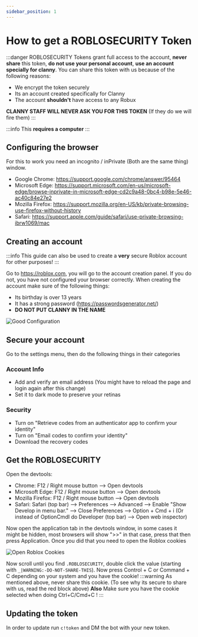 ```yaml
---
sidebar_position: 1
---
```


# How to get a ROBLOSECURITY Token

:::danger
ROBLOSECURITY Tokens grant full access to the account, **never share** this token, **do not use your personal account**, **use an account specially for clanny**.
You can share this token with us because of the following reasons:
- We encrypt the token securely
- Its an account created specifically for Clanny
- The account **shouldn't** have access to any Robux

**CLANNY STAFF WILL NEVER ASK YOU FOR THIS TOKEN** (If they do we will fire them)
:::

:::info
This **requires a computer**
:::

## Configuring the browser

For this to work you need an incognito / inPrivate (Both are the same thing) window.

- Google Chrome: https://support.google.com/chrome/answer/95464
- Microsoft Edge: https://support.microsoft.com/en-us/microsoft-edge/browse-inprivate-in-microsoft-edge-cd2c9a48-0bc4-b98e-5e46-ac40c84e27e2
- Mozilla Firefox: https://support.mozilla.org/en-US/kb/private-browsing-use-firefox-without-history
- Safari: https://support.apple.com/guide/safari/use-private-browsing-ibrw1069/mac

## Creating an account

:::info
This guide can also be used to create a **very** secure Roblox account for other purposes!
:::

Go to https://roblox.com, you will go to the account creation panel. If you do not, you have not configured your browser correctly.
When creating the account make sure of the following things:
- Its birthday is over 13 years
- It has a strong password (https://passwordsgenerator.net/)
- **DO NOT PUT CLANNY IN THE NAME**


![Good Configuration](https://github.com/piano1029/ClannyWikiV2/blob/piano1029-roblox-related-docs/static/img/ClannyTokenGuide1.png?raw=true)

## Secure your account

Go to the settings menu, then do the following things in their categories

### Account Info

- Add and verify an email address (You might have to reload the page and login again after this change)
- Set it to dark mode to preserve your retinas

### Security

- Turn on "Retrieve codes from an authenticator app to confirm your identity"
- Turn on "Email codes to confirm your identity"
- Download the recovery codes

## Get the ROBLOSECURITY

Open the devtools:

- Chrome: F12 / Right mouse button --> Open devtools
- Microsoft Edge: F12 / Right mouse button --> Open devtools
- Mozilla Firefox: F12 / Right mouse button --> Open devtools
- Safari: Safari (top bar) --> Preferences --> Advanced --> Enable "Show Develop in menu bar." --> Close Preferences --> Option + Cmd + i (Or instead of OptionCmdI do Developer (top bar) --> Open web inspector)

Now open the application tab in the devtools window, in some cases it might be hidden, most browsers will show ">>" in that case, press that then press Application.
Once you did that you need to open the Roblox cookies

![Open Roblox Cookies](https://github.com/piano1029/ClannyWikiV2/blob/piano1029-roblox-related-docs/static/img/ClannyTokenGuide3.png?raw=true)

Now scroll until you find `.ROBLOSECURITY`, double click the value (starting with `_|WARNING:-DO-NOT-SHARE-THIS`). Now press Control + C or Command + C depending on your system and you have the cookie!
:::warning
As mentioned above, never share this cookie. (To see why its secure to share with us, read the red block above)
**Also**
Make sure you have the cookie selected when doing Ctrl+C/Cmd+C !
:::

## Updating the token

In order to update run `c!token` and DM the bot with your new token.
